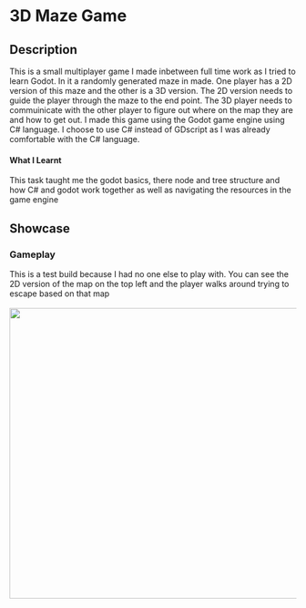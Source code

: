 <body>
<h1>3D Maze Game</h1>
<p>
<h2>Description</h2>
This is a small multiplayer game I made inbetween full time work as I tried to learn Godot. In it a randomly generated maze in made. One player has a 2D version of this maze and the other is a 3D version. The 2D version needs to guide the player through the maze to the end point. The 3D player needs to commuinicate with the other player to figure out where on the map they are and how to get out. I made this game using the Godot game engine using C# language. I choose to use C# instead of GDscript as I was already comfortable with the C# language.

<h4>What I Learnt</h4>
This task taught me the godot basics, there node and tree structure and how C# and godot work together as well as navigating the resources in the game engine
</p>

<h2>Showcase</h2>
<h3>Gameplay</h3>
<p>This is a test build because I had no one else to play with. You can see the 2D version of the map on the top left and the player walks around trying to escape based on that map</h6><br><br>
<img src="https://user-images.githubusercontent.com/43081670/220807909-2a6e60f0-e472-4a99-9eba-2497c9aa1be5.gif" width="510" />
</body>
